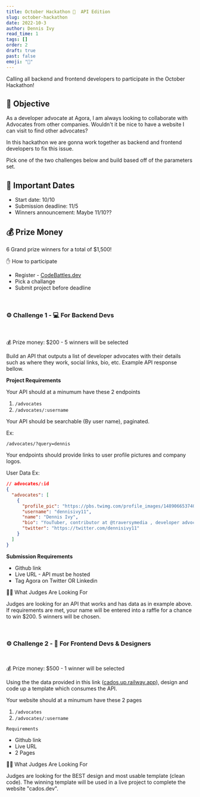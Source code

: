 ```yaml
---
title: October Hackathon 🎃  API Edition
slug: october-hackathon
date: 2022-10-3
author: Dennis Ivy
read_time: 1
tags: []
order: 2
draft: true
past: false
emoji: "🔧"
---
```


Calling all backend and frontend developers to participate in the October Hackathon!

## 🎯 Objective

As a developer advocate at Agora, I am always looking to collaborate with Advocates from other companies. Wouldn't it be nice to have a website I can visit to find other advocates?

In this hackathon we are gonna work together as backend and frontend developers to fix this issue.

Pick one of the two challenges below and build based off of the parameters set.

## 📆 Important Dates

- Start date: 10/10
- Submission deadline: 11/5
- Winners announcement: Maybe 11/10??

## 💰 Prize Money

6 Grand prize winners for a total of $1,500!

✋ How to participate

- Register - <a href="https://codebattles.dev/" target="_blanl">CodeBattles.dev</a>
- Pick a challange
- Submit project before deadline

<br>

### ⚙️ Challenge 1 - 💻 For Backend Devs

<br>

💰 Prize money: $200 - 5 winners will be selected

Build an API that outputs a list of developer advocates with their details such as where they work, social links, bio, etc. Example API response bellow.

**Project Requirements**

Your API should at a minumum have these 2 endpoints

1. `/advocates`
2. `/advocates/:username`

Your API should be searchable (By user name), paginated.

Ex:

`/advocates/?query=dennis`

Your endpoints should provide links to user profile pictures and company logos.

User Data Ex:

```json
// advocates/:id
{
  "advocates": [
    {
      "profile_pic": "https://pbs.twimg.com/profile_images/1489066537407365126/iViPGBVE_400x400.jpg",
      "username": "dennisivy11",
      "name": "Dennis Ivy",
      "bio": "YouTuber, contributor at @traversymedia , developer advocate @agoraio and online instructor.",
      "twitter": "https://twitter.com/dennisivy11"
    }
  ]
}
```

**Submission Requirements**

- Github link
- Live URL - API must be hosted
- Tag Agora on Twitter OR Linkedin

🧑‍⚖️ What Judges Are Looking For

Judges are looking for an API that works and has data as in example above. If requirements are met, your name will be entered into a raffle for a chance to win $200. 5 winners will be chosen.

<br>

### ⚙️ Challenge 2 - 🎨 For Frontend Devs & Designers

<br>

💰 Prize money: $500 - 1 winner will be selected

Using the the data provided in this link (<a href="https://cados.up.railway.app/" target="_blank">cados.up.railway.app</a>), design and code up a template which consumes the API.

Your website should at a minumum have these 2 pages

1. `/advocates`
2. `/advocates/:username`

`Requirements`

- Github link
- Live URL
- 2 Pages

🧑‍⚖️ What Judges Are Looking For

Judges are looking for the BEST design and most usable template (clean code). The winning template will be used in a live project to complete the website "cados.dev".
